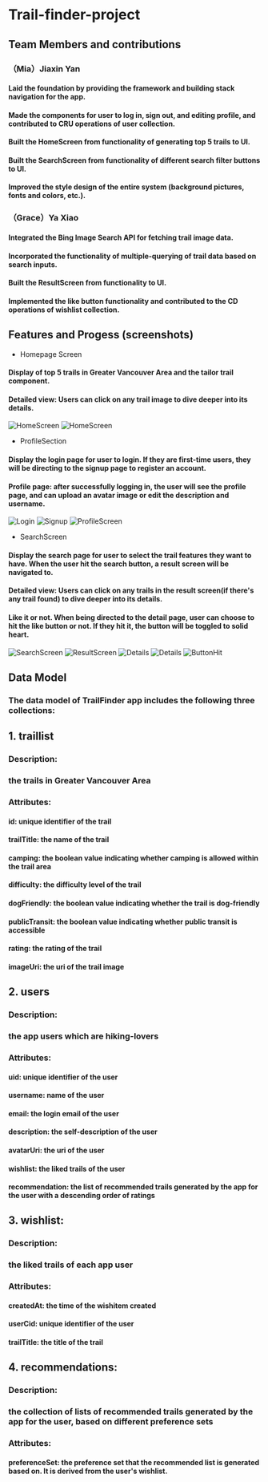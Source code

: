 # Trail-finder-project
## Team Members and contributions
### （Mia）Jiaxin Yan
#### Laid the foundation by providing the framework and building stack navigation for the app.
#### Made the components for user to log in, sign out, and editing profile, and contributed to CRU operations of user collection.
#### Built the HomeScreen from functionality of generating top 5 trails to UI.
#### Built the SearchScreen from functionality of different search filter buttons to UI.
#### Improved the style design of the entire system (background pictures, fonts and colors, etc.).

### （Grace）Ya Xiao
#### Integrated the Bing Image Search API for fetching trail image data.
#### Incorporated the functionality of multiple-querying of trail data based on search inputs.
#### Built the ResultScreen from functionality to UI.
#### Implemented the like button functionality and contributed to the CD operations of wishlist collection.


## Features and Progess (screenshots)
* Homepage Screen
#### Display of top 5 trails in Greater Vancouver Area and the tailor trail component.
#### Detailed view: Users can click on any trail image to dive deeper into its details.
![HomeScreen](homepage_1.jpg)
![HomeScreen](homepage_2.jpg)

* ProfileSection
#### Display the login page for user to login. If they are first-time users, they will be directing to the signup page to register an account.
#### Profile page: after successfully logging in, the user will see the profile page, and can upload an avatar image or edit the description and username.
![Login](login.jpg)
![Signup](signup.jpg)
![ProfileScreen](profile.jpg)

* SearchScreen
#### Display the search page for user to select the trail features they want to have. When the user hit the search button, a result screen will be navigated to.
#### Detailed view: Users can click on any trails in the result screen(if there's any trail found) to dive deeper into its details.
#### Like it or not. When being directed to the detail page, user can choose to hit the like button or not. If they hit it, the button will be toggled to solid heart.
![SearchScreen](search.jpg)
![ResultScreen](results.jpg)
![Details](details_1.jpg)
![Details](details_2.jpg)
![ButtonHit](likebutton_hit.jpg)



## Data Model
### The data model of TrailFinder app includes the following three collections:

## 1. traillist
### Description:
### the trails in Greater Vancouver Area

### Attributes:
#### id: unique identifier of the trail

#### trailTitle: the name of the trail

#### camping: the boolean value indicating whether camping is allowed within the trail area

#### difficulty: the difficulty level of the trail

#### dogFriendly: the boolean value indicating whether the trail is dog-friendly

#### publicTransit: the boolean value indicating whether public transit is accessible

#### rating: the rating of the trail

#### imageUri: the uri of the trail image


## 2. users
### Description:
### the app users which are hiking-lovers

### Attributes:
#### uid: unique identifier of the user

#### username: name of the user

#### email: the login email of the user

#### description: the self-description of the user

#### avatarUri: the uri of the user

#### wishlist: the liked trails of the user

#### recommendation: the list of recommended trails generated by the app for the user with a descending order of ratings


## 3. wishlist:
### Description:
### the liked trails of each app user

### Attributes:
#### createdAt: the time of the wishitem created

#### userCid: unique identifier of the user

#### trailTitle: the title of the trail



## 4. recommendations:
### Description:
### the collection of lists of recommended trails generated by the app for the user, based on different preference sets

### Attributes:
#### preferenceSet: the preference set that the recommended list is generated based on. It is derived from the user's wishlist.
